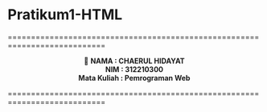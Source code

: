 # Pratikum1-HTML

===========================================================================<br>
<p align="center">
 &#128640 <b>NAMA          :  CHAERUL HIDAYAT</b> <br> 
  <b>NIM           :  312210300</b> <br>
  <b>Mata Kuliah   :  Pemrograman Web</b>
</p>
===========================================================================<br>
